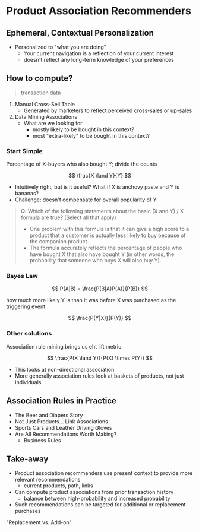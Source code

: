 # Product Association Recommenders

## Ephemeral, Contextual Personalization

* Personalized to "what you are doing"
  * Your current navigation is a reflection of your current interest
  * doesn't reflect any long-term knowledge of your preferences

## How to compute?

> transaction data

1. Manual Cross-Sell Table
   * Generated by marketers to reflect perceived cross-sales or up-sales
2. Data Mining Associations
   * What are we looking for
     * mostly likely to be bought in this context?
     * most "extra-likely" to be bought in this context?

### Start Simple

Percentage of X-buyers who also bought Y; divide the counts

$$
\frac{X \land Y}{Y}
$$

* Intuitively right, but is it useful? What if X is anchovy paste and Y is bananas?
* Challenge: doesn't compensate for overall popularity of Y

> Q: Which of the following statements about the basic (X and Y) / X formula are true? (Select all that apply)  
>
> * One problem with this formula is that it can give a high score to a product that a customer is actually less likely to buy because of the companion product.
> * The formula accurately reflects the percentage of people who have bought X that also have bought Y (in other words, the probability that someone who buys X will also buy Y).

### Bayes Law

$$
P(A|B) = \frac{P(B|A)P(A)}{P(B)}
$$

how much more likely Y is than it was before X was purchased as the triggering event

$$
\frac{P(Y|X)}{P(Y)}
$$

### Other solutions

Association rule mining brings us eht lift metric

$$
\frac{P(X \land Y)}{P(X) \times P(Y)}
$$

* This looks at non-directional association
* More generally association rules look at baskets of products, not just individuals

## Association Rules in Practice

* The Beer and Diapers Story
* Not Just Products... Link Associations
* Sports Cars and Leather Driving Gloves
* Are All Recommendations Worth Making?
  * Business Rules

## Take-away

* Product association recommenders use present context to provide more relevant recommendations
  * current products, path, links
* Can compute product associations from prior transaction history
  * balance between high-probability and increased probability
* Such recommendations can be targeted for additional or replacement purchases

"Replacement vs. Add-on"
